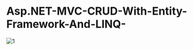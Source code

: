 # Asp.NET-MVC-CRUD-With-Entity-Framework-And-LINQ-
![1](https://user-images.githubusercontent.com/47937274/121768693-4ee85200-cb81-11eb-8393-6ea82c88220d.PNG)
